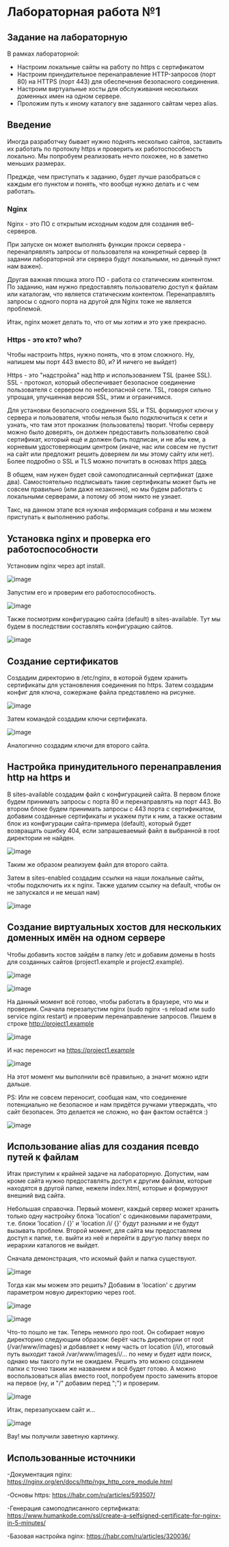 # Лабораторная работа №1

## Задание на лабораторную

В рамках лабораторной:
- Настроим локальные сайты на работу по https c сертификатом
- Настроим принудительное перенаправление HTTP-запросов (порт 80) на HTTPS (порт 443) для обеспечения безопасного соединения.
- Настроим виртуальные хосты для обслуживания нескольких доменных имен на одном сервере.
- Проложим путь к иному каталогу вне заданного сайтам через alias.

## Введение

Иногда разработчку бывает нужно поднять несколько сайтов, заставить их работать по протоклу https и проверить их работоспособность локально. Мы попробуем реализовать нечто похожее, но в заметно меньших размерах.

Преджде, чем приступать к заданию, будет лучше разобраться с каждым его пунктом и понять, что вообще нужно делать и с чем работать.

### Nginx

Nginx - это ПО с открытым исходным кодом для создания веб-серверов. 

При запуске он может выполнять функции прокси сервера - перенапрявлять запросы от пользователя на конкретный сервер (в задании лабораторной эти сервера будут локальными, но данный пункт нам важен).

Другая важная плюшка этого ПО - работа со статическим контентом. По заданию, нам нужно предоставлять пользователю доступ к файлам или каталогам, что является статическим контентом.
Перенаправлять запросы с одного порта на другой для Nginx тоже не является проблемой.

Итак, nginx может делать то, что от мы хотим и это уже прекрасно.

### Https - это кто? who?

Чтобы настроить https, нужно понять, что в этом сложного. Ну, напишем мы порт 443 вместо 80, и?
И ничего не выйдет)

Https - это "надстройка" над http и использованием TSL (ранее SSL). SSL - протокол, который обеспечивает безопасное соединение пользователя с сервером по небезопасной сети. TSL, говоря сильно упрощая, улучшенная версия SSL, этим и ограничимся.

Для установки безопасного соединения SSL и TSL формируют ключи у сервера и пользователя, чтобы нельзя было подключиться к сети и узнать, что там этот проказник (пользователь) творит. Чтобы серверу можно было доверять, он должен предоставить пользователю свой сертификат, который ещё и должен быть подписан, и не абы кем, а корневым удостоверяющим центром (иначе, нас или совсем не пустит на сайт или предложит решить доверяем ли мы этому сайту или нет). Более подробно о SSL и TLS можно почитать в основах https [здесь](#использованные-источники)

В общем, нам нужен будет свой самоподписанный сертификат (даже два). Самостоятельно подписывать такие сертификаты может быть не совсем правильно (или даже незаконно), но мы будем работать с локальными серверами, а потому об этом никто не узнает.

Такс, на данном этапе вся нужная информация собрана и мы можем приступать к выполнению работы.

## Установка nginx и проверка его работоспособности

Установим nginx через apt install.

![image](photos/1.jpg)

Запустим его и проверим его работоспособность.

![image](photos/2.jpg)

Также посмотрим конфигурацию сайта (default) в sites-available. Тут мы будем в последствии составлять конфигурацию сайтов.

![image](photos/3.jpg)

## Создание сертификатов

Создадим директорию в /etc/nginx, в которой будем хранить сертификаты для установления соединения по https. 
Затем создадим конфиг для ключа, сожержане файла представлено на рисунке.

![image](photos/4.jpg)

Затем командой создадим ключи сертификата.

![image](photos/5.jpg)

Аналогично создадим ключи для второго сайта.

## Настройка принудительного перенаправления http на https и 

В sites-available создадим файл с конфигурацией сайта. В первом блоке будем принимать запросы с порта 80 и перенаправлять на порт 443. Во втором блоке будем принимать запросы с 443 порта с сертификатом, добавим созданные сертификаты и укажем пути к ним, а также оставим блок из конфигурации сайта-примера (default), который будет возвращать ошибку 404, если запрашеваемый файл в выбранной в root директории не найден.

![image](photos/6.jpg)

Таким же образом реализуем файл для второго сайта.

Затем в sites-enabled создадим ссылки на наши локальные сайты, чтобы подключить их к nginx. Также удалим ссылку на default, чтобы он не запускался и не мешал нам)

![image](photos/7.jpg)

## Создание виртуальных хостов для нескольких доменных имён на одном сервере

Чтобы добавить хостов зайдём в папку /etc и добавим домены в hosts для созданных сайтов (project1.example и project2.example).

![image](photos/12.jpg)

![image](photos/8.jpg)

На данный момент всё готово, чтобы работать в браузере, что мы и проверим. Сначала перезапустим nginx (sudo nginx -s reload или sudo service nginx restart) и проверим перенаправление запросов. Пишем в строке http://project1.example

![image](photos/9.jpg)

И нас переносит на https://project1.example

![image](photos/10.jpg)

На этот момент мы выполнили всё правильно, а значит можно идти дальше.

PS: Или не совсем переносит, сообщая нам, что соединение потенциально не безопасное и нам придётся ручками утверждать, что сайт безопасен. Это делается не сложно, но фан фактом остаётся :)

![image](photos/11.jpg)

## Использование alias для создания псевдо путей к файлам

Итак приступим к крайней задаче на лабораторную. Допустим, нам кроме сайта нужно предоставлять доступ к другим файлам, которые находятся в другой папке, нежели index.html, которые и формуруют внешний вид сайта. 

Небольшая справочка. Первый момент, каждый сервер может хранить только одну настройку блока 'location' с одинаковыми параметрами, т.е. блоки 'location / {}' и 'location /i/ {}' будут разными и не будут вызывать проблем. Второй момент, для сайта мы предоставляем доступ к папке, т.е. выйти из неё и перейти в другую папку вверх по иерархии каталогов не выйдет.

Сначала демонстрация, что искомый файл и папка существуют.

![image](photos/14.jpg)

Тогда как мы можем это решить? Добавим в 'location' с другим параметром новую директорию через root.

![image](photos/13.jpg)

![image](photos/15.jpg)

Что-то пошло не так. Теперь немного про root. Он собирает новую директорию следующим образом: берёт часть директории от root (/var/www/images) и добавляет к нему часть от location (/i/), итоговый путь выходит такой /var/www/images/i/... по нему и будет идти поиск, однако мы такого пути не ожидаем. Решить это можно созданием папки с точно таким же названием и всё будет готово. А можно воспользоваться alias вместо root, попробуем просто заменить второе на первое (ну, и "/" добавим перед ";")  и проверим.

![image](photos/16.jpg)

Итак, перезапускаем сайт и...

![image](photos/17.jpg)

Вау! мы получили заветную картинку.

## Использованные источники
-Документация nginx: https://nginx.org/en/docs/http/ngx_http_core_module.html

-Основы https: https://habr.com/ru/articles/593507/

-Генерация самоподписанного сертификата: https://www.humankode.com/ssl/create-a-selfsigned-certificate-for-nginx-in-5-minutes/

-Базовая настройка nginx: https://habr.com/ru/articles/320036/
